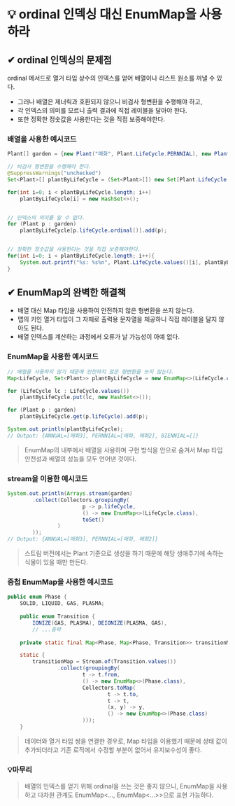 # 💡 ordinal 인덱싱 대신 EnumMap을 사용하라

## ✔ ordinal 인덱싱의 문제점
ordinal 메서드로 열거 타입 상수의 인덱스를 얻어 배열이나 리스트 원소를 꺼낼 수 있다.
- 그러나 배열은 제너릭과 호환되지 않으니 비검사 형변환을 수행해야 하고,
- 각 인덱스의 의미를 모르니 출력 결과에 직접 레이블을 달아야 한다.
- 또한 정확한 정숫값을 사용한다는 것을 직접 보증해야한다.

### 배열을 사용한 예시코드
```java
Plant[] garden = {new Plant("매화", Plant.LifeCycle.PERNNIAL), new Plant("매화2", Plant.LifeCycle.PERNNIAL), new Plant("매화3", Plant.LifeCycle.ANNUAL)};

// 비검사 형변환을 수행해야 한다.
@SuppressWarnings("unchecked")
Set<Plant>[] plantByLifeCycle = (Set<Plant>[]) new Set[Plant.LifeCycle.values().length];

for(int i=0; i < plantByLifeCycle.length; i++)
    plantByLifeCycle[i] = new HashSet<>();


// 인덱스의 의미를 알 수 없다.
for (Plant p : garden)
    plantByLifeCycle[p.lifeCycle.ordinal()].add(p);


// 정확한 정숫값을 사용한다는 것을 직접 보증해야한다.
for(int i=0; i < plantByLifeCycle.length; i++){
    System.out.printf("%s: %s%n", Plant.LifeCycle.values()[i], plantByLifeCycle[i]);
}
```

## ✔ EnumMap의 완벽한 해결책
- 배열 대신 Map 타입을 사용하여 안전하지 않은 형변환을 쓰지 않는다.
- 맵의 키인 열거 타입이 그 자체로 출력용 문자열을 제공하니 직접 레이블을 달지 않아도 된다.
- 배열 인덱스를 계산하는 과정에서 오류가 날 가능성이 아예 없다.

### EnumMap을 사용한 예시코드
```java
// 배열을 사용하지 않기 때문에 안전하지 않은 형변환을 쓰지 않는다.
Map<LifeCycle, Set<Plant>> plantByLifeCycle = new EnumMap<>(LifeCycle.class);

for (LifeCycle lc : LifeCycle.values())
    plantByLifeCycle.put(lc, new HashSet<>());

for (Plant p : garden)
    plantByLifeCycle.get(p.lifeCycle).add(p);

System.out.println(plantByLifeCycle);
// Output: {ANNUAL=[매화3], PERNNIAL=[매화, 매화2], BIENNIAL=[]}
```
> EnumMap의 내부에서 배열을 사용하며 구현 방식을 안으로 숨겨서 Map 타입 안전성과 배열의 성능을 모두 언어낸 것이다.

### stream을 이용한 예시코드
```java
System.out.println(Arrays.stream(garden)
        .collect(Collectors.groupingBy(
                        p -> p.lifeCycle,
                        () -> new EnumMap<>(LifeCycle.class),
                        toSet()
                )
        ));
// Output: {ANNUAL=[매화3], PERNNIAL=[매화, 매화2]}
```
> 스트림 버전에서는 Plant 기준으로 생성을 하기 때문에 해당 생애주기에 속하는 식물이 있을 때만 만든다.

### 중첩 EnumMap을 사용한 예시코드
```java
public enum Phase {
    SOLID, LIQUID, GAS, PLASMA;
    
    public enum Transition {
        IONIZE(GAS, PLASMA), DEIONIZE(PLASMA, GAS),
        // ...중략
        
    private static final Map<Phase, Map<Phase, Transition>> transitionMap;

    static {
        transitionMap = Stream.of(Transition.values())
                .collect(groupingBy(
                        t -> t.from,
                        () -> new EnumMap<>(Phase.class),
                        Collectors.toMap(
                                t -> t.to,
                                t -> t,
                                (x, y) -> y,
                                () -> new EnumMap<>(Phase.class)
                        )));
    }
```
> 데이터와 열거 타입 쌍을 연결한 경우로, Map 타입을 이용했기 때문에 상태 값이 추가되더라고
> 기존 로직에서 수정할 부분이 없어서 유지보수성이 좋다.


### 💡마무리
> 배열의 인덱스를 얻기 위해 ordinal을 쓰는 것은 좋지 않으니, EnumMap을 사용하고
> 다차원 관계도 EnumMap<..., EnumMap<...>>으로 표현 가능하다.